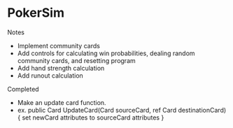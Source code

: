 # PokerSim

Notes
- Implement community cards
- Add controls for calculating win probabilities, dealing random community cards, and resetting program
- Add hand strength calculation
- Add runout calculation

Completed
- Make an update card function.
- ex. public Card UpdateCard(Card sourceCard, ref Card destinationCard) { set newCard attributes to sourceCard attributes }
 

